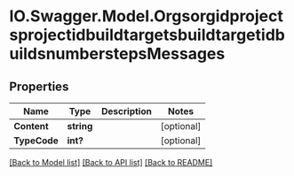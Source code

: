 # IO.Swagger.Model.OrgsorgidprojectsprojectidbuildtargetsbuildtargetidbuildsnumberstepsMessages
## Properties

Name | Type | Description | Notes
------------ | ------------- | ------------- | -------------
**Content** | **string** |  | [optional] 
**TypeCode** | **int?** |  | [optional] 

[[Back to Model list]](../README.md#documentation-for-models) [[Back to API list]](../README.md#documentation-for-api-endpoints) [[Back to README]](../README.md)

